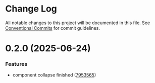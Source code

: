 # Change Log

All notable changes to this project will be documented in this file.
See [Conventional Commits](https://conventionalcommits.org) for commit guidelines.

# 0.2.0 (2025-06-24)


### Features

* component collapse finished ([7953565](https://github.com/Flash-Global66/global-design-system/commit/79535650ab5f83ac2d86e58eb1d07f57e0743c6c))
